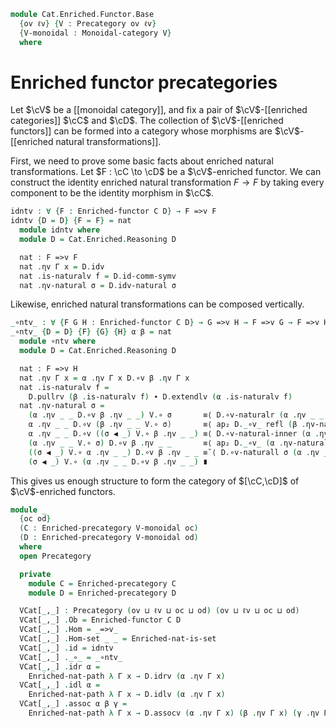 <!--
```agda
open import Cat.Monoidal.Base
open import Cat.Prelude

open import Cat.Enriched.Base

import Cat.Enriched.Reasoning
```
-->

```agda
module Cat.Enriched.Functor.Base
  {ov ℓv} {V : Precategory ov ℓv}
  {V-monoidal : Monoidal-category V}
  where
```

# Enriched functor precategories

Let $\cV$ be a [[monoidal category]], and fix a pair of
$\cV$-[[enriched categories]] $\cC$ and $\cD$. The collection of
$\cV$-[[enriched functors]] can be formed into a category whose morphisms
are $\cV$-[[enriched natural transformations]].

<!--
```agda
open Monoidal-category V-monoidal
open Enriched-functor
open _=>v_

private
  module V = Precategory V

  variable
    ob oc od oe : Level
    B C D E : Enriched-precategory V-monoidal ob
    F G H : Enriched-functor C D
```
-->

First, we need to prove some basic facts about enriched natural
transformations. Let $F : \cC \to \cD$ be a $\cV$-enriched functor.
We can construct the identity enriched natural transformation $F \to F$
by taking every component to be the identity morphism in $\cC$.

```agda
idntv : ∀ {F : Enriched-functor C D} → F =>v F
idntv {D = D} {F = F} = nat
  module idntv where
  module D = Cat.Enriched.Reasoning D

  nat : F =>v F
  nat .ηv Γ x = D.idv
  nat .is-naturalv f = D.id-comm-symv
  nat .ηv-natural σ = D.idv-natural σ
```

Likewise, enriched natural transformations can be composed vertically.

```agda
_∘ntv_ : ∀ {F G H : Enriched-functor C D} → G =>v H → F =>v G → F =>v H
_∘ntv_ {D = D} {F} {G} {H} α β = nat
  module ∘ntv where
  module D = Cat.Enriched.Reasoning D

  nat : F =>v H
  nat .ηv Γ x = α .ηv Γ x D.∘v β .ηv Γ x
  nat .is-naturalv f =
    D.pullrv (β .is-naturalv f) ∙ D.extendlv (α .is-naturalv f)
  nat .ηv-natural σ =
    (α .ηv _ _ D.∘v β .ηv _ _) V.∘ σ       ≡⟨ D.∘v-naturalr (α .ηv _ _) (β .ηv _ _) σ ⟩
    α .ηv _ _ D.∘v (β .ηv _ _ V.∘ σ)       ≡⟨ ap₂ D._∘v_ refl (β .ηv-natural σ) ⟩
    α .ηv _ _ D.∘v ((σ ◀ _) V.∘ β .ηv _ _) ≡⟨ D.∘v-natural-inner (α .ηv _ _) σ (β .ηv _ _) ⟩
    (α .ηv _ _ V.∘ σ) D.∘v β .ηv _ _       ≡⟨ ap₂ D._∘v_ (α .ηv-natural σ) refl ⟩
    ((σ ◀ _) V.∘ α .ηv _ _) D.∘v β .ηv _ _ ≡˘⟨ D.∘v-naturall σ (α .ηv _ _) (β .ηv _ _) ⟩
    (σ ◀ _) V.∘ (α .ηv _ _ D.∘v β .ηv _ _) ∎
```

<!--
```agda
{-# DISPLAY idntv.nat = idntv #-}
{-# DISPLAY ∘ntv.nat = _∘ntv_ #-}
```
-->

This gives us enough structure to form the category of $[\cC,\cD]$ of
$\cV$-enriched functors.

```agda
module _
  {oc od}
  (C : Enriched-precategory V-monoidal oc)
  (D : Enriched-precategory V-monoidal od)
  where
  open Precategory

  private
    module C = Enriched-precategory C
    module D = Enriched-precategory D

  VCat[_,_] : Precategory (ov ⊔ ℓv ⊔ oc ⊔ od) (ov ⊔ ℓv ⊔ oc ⊔ od)
  VCat[_,_] .Ob = Enriched-functor C D
  VCat[_,_] .Hom = _=>v_
  VCat[_,_] .Hom-set _ _ = Enriched-nat-is-set
  VCat[_,_] .id = idntv
  VCat[_,_] ._∘_ = _∘ntv_
  VCat[_,_] .idr α =
    Enriched-nat-path λ Γ x → D.idrv (α .ηv Γ x)
  VCat[_,_] .idl α =
    Enriched-nat-path λ Γ x → D.idlv (α .ηv Γ x)
  VCat[_,_] .assoc α β γ =
    Enriched-nat-path λ Γ x → D.assocv (α .ηv Γ x) (β .ηv Γ x) (γ .ηv Γ x)
```
